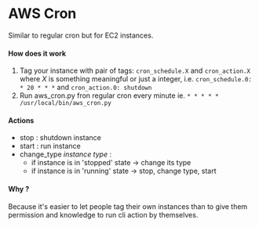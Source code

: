 AWS Cron
========
Similar to regular cron but for EC2 instances.

#### How does it work
1. Tag your instance with pair of tags: `cron_schedule.X` and `cron_action.X` where _X_ is something meaningful or just a integer, i.e.
`cron_schedule.0: * 20 * * *` and `cron_action.0: shutdown`
2. Run aws_cron.py fron regular cron every minute ie.
`* * * * * /usr/local/bin/aws_cron.py`

#### Actions
* stop : shutdown instance
* start : run instance
* change_type _instance type_ :
    * if instance is in 'stopped' state -> change its type
    * if instance is in 'running' state -> stop, change type, start

#### Why ?
Because it's easier to let people tag their own instances than to give them permission and knowledge to run cli action by themselves.